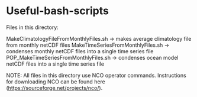 # Useful-bash-scripts

Files in this directory:

MakeClimatologyFileFromMonthlyFiles.sh -> makes average climatology file from monthly netCDF files
MakeTimeSeriesFromMonthlyFiles.sh -> condenses monthly netCDF files into a single time series file
POP_MakeTimeSeriesFromMonthlyFiles.sh -> condenses ocean model netCDF files into a single time series file

NOTE: All files in this directory use NCO operator commands. Instructions for downloading NCO can be found
here (https://sourceforge.net/projects/nco/). 

